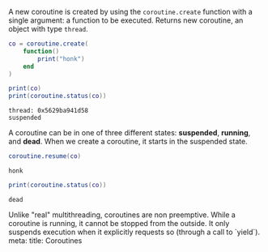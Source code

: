 A new coroutine is created by using the `coroutine.create` function with a single argument: a function to be executed. Returns new coroutine, an object with type `thread`.

```lua
co = coroutine.create(
    function()
        print("honk")
    end
)

print(co)
print(coroutine.status(co))
```
```
thread: 0x5629ba941d58
suspended
```

A coroutine can be in one of three different states: **suspended**, **running**, and **dead**. When we create a coroutine, it starts in the suspended state.


```lua
coroutine.resume(co)
```
```
honk
```

```lua
print(coroutine.status(co))
```
```
dead
```



<div class="border-2 rounded-md p-2 border-dashed border-gray-500">
Unlike "real" multithreading, coroutines are non preemptive. While a coroutine is running, it cannot be stopped from the outside. It only suspends execution when it explicitly requests so (through a call to `yield`).
</div>

<route lang="yaml">
meta:
  title: Coroutines
</route>
